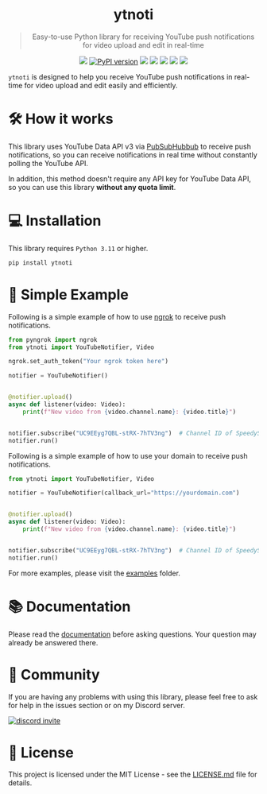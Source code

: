<div align="center">
    <h1>ytnoti</h1>
</div>

<blockquote align="center">
    Easy-to-use Python library for receiving YouTube push notifications for video upload and edit in real-time
</blockquote>

<div align="center">
    <img src="https://img.shields.io/badge/Python-3.11%20%7C%203.12-blue?logo=python">
    <a href="https://pypi.org/project/ytnoti"><img src="https://img.shields.io/pypi/v/ytnoti.svg?color=brightgreen&logo=pypi&logoColor=yellow" alt="PyPI version"></a>
    <img src="https://img.shields.io/pepy/dt/ytnoti">
    <img src="https://img.shields.io/github/license/SeoulSKY/ytnoti">
    <img src="https://github.com/SeoulSKY/ytnoti/actions/workflows/ruff.yml/badge.svg">
    <img src="https://github.com/SeoulSKY/ytnoti/actions/workflows/pytest.yml/badge.svg">
    <a href="https://codecov.io/github/SeoulSKY/ytnoti">
        <img src="https://codecov.io/github/SeoulSKY/ytnoti/graph/badge.svg?token=RYRIXW3LBO"/>
    </a>
</div>

`ytnoti` is designed to help you receive YouTube push notifications in real-time for video
upload and edit easily and efficiently.

# 🛠️ How it works

This library uses YouTube Data API v3 via
[PubSubHubbub](https://developers.google.com/youtube/v3/guides/push_notifications) to receive push
notifications, so you can receive notifications in real time without constantly polling the YouTube API.

In addition, this method doesn't require any API key for YouTube Data API, so you can use this library **without any quota limit**.

# 💻 Installation

This library requires `Python 3.11` or higher.

```bash
pip install ytnoti
```

# 📖 Simple Example

Following is a simple example of how to use [ngrok](https://dashboard.ngrok.com/get-started/setup) to receive push notifications.

```python
from pyngrok import ngrok
from ytnoti import YouTubeNotifier, Video

ngrok.set_auth_token("Your ngrok token here")

notifier = YouTubeNotifier()


@notifier.upload()
async def listener(video: Video):
    print(f"New video from {video.channel.name}: {video.title}")


notifier.subscribe("UC9EEyg7QBL-stRX-7hTV3ng")  # Channel ID of SpeedyStyle
notifier.run()
```

Following is a simple example of how to use your domain to receive push notifications.

```python
from ytnoti import YouTubeNotifier, Video

notifier = YouTubeNotifier(callback_url="https://yourdomain.com")


@notifier.upload()
async def listener(video: Video):
    print(f"New video from {video.channel.name}: {video.title}")


notifier.subscribe("UC9EEyg7QBL-stRX-7hTV3ng")  # Channel ID of SpeedyStyle
notifier.run()
```

For more examples, please visit the [examples](https://github.com/SeoulSKY/ytnoti/tree/main/examples) folder.

# 📚 Documentation

Please read the [documentation](https://ytnoti.readthedocs.io/en/latest/) before asking questions.
Your question may already be answered there.

# 👥 Community

If you are having any problems with using this library, please feel free to ask for help in the issues section or
on my Discord server.

<a href="https://discord.gg/kQZDJJB">
    <img alt="discord invite" src="http://invidget.switchblade.xyz/kQZDJJB">
</a>

# 📄 License

This project is licensed under the MIT License - see the [LICENSE.md](https://github.com/SeoulSKY/ytnoti/blob/main/LICENSE.md) file for details.
